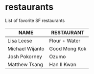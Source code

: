 # restaurants
List of favorite SF restaurants

 NAME | RESTAURANT 
---|---
Lisa Leese | Flour + Water
Michael Wijanto | Good Mong Kok
Josh Pokorney | Ozumo
Matthew Tsang | Han Il Kwan

